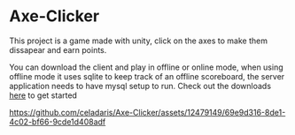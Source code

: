 # Axe-Clicker
This project is a game made with unity, click on the axes to make them dissapear and earn points.

You can download the client and play in offline or online mode, when using offline mode it uses sqlite to keep track of an offline scoreboard, the server application needs to have mysql setup to run.
Check out the downloads [here](https://github.com/celadaris/Axe-Clicker/releases/tag/downloads) to get started

https://github.com/celadaris/Axe-Clicker/assets/12479149/69e9d316-8de1-4c02-bf66-9cde1d408adf

